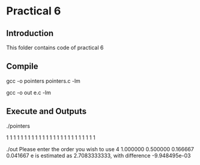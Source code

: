 # Practical 6

## Introduction
This folder contains code of practical 6

## Compile

gcc -o pointers pointers.c -lm

gcc -o out e.c -lm

## Execute and Outputs

./pointers

 1  1  1  1  1  1  1  1  1  1  1  1  1  1  1  1  1  1  1  1  1  1  1  1  1


./out
Please enter the order you wish to use
4
1.000000
0.500000
0.166667
0.041667
 e is estimated as 2.7083333333, with difference -9.948495e-03